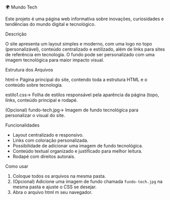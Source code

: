 🌍 Mundo Tech

Este projeto é uma página web informativa sobre inovações, curiosidades e tendências do mundo digital e tecnológico.

Descrição

O site apresenta um layout simples e moderno, com uma logo no topo (personalizável), conteúdo centralizado e estilizado, além de links para sites de referência em tecnologia. O fundo pode ser personalizado com uma imagem tecnológica para maior impacto visual.

Estrutura dos Arquivos

html→ Página principal do site, contendo toda a estrutura HTML e o conteúdo sobre tecnologia.  

estilo1.css→ Folha de estilos responsável pela aparência da página (topo, links, conteúdo principal e rodapé. 
 
(Opcional) fundo-tech.jpg→ Imagem de fundo tecnológica para personalizar o visual do site.  

Funcionalidades

- Layout centralizado e responsivo.  
- Links com coloração personalizada.  
- Possibilidade de adicionar uma imagem de fundo tecnológica.  
- Conteúdo textual organizado e justificado para melhor leitura.  
- Rodapé com direitos autorais.  

 Como usar

1. Coloque todos os arquivos na mesma pasta.  
2. (Opcional) Adicione uma imagem de fundo chamada `fundo-tech.jpg` na mesma pasta e ajuste o CSS se desejar.  
3. Abra o arquivo  html m seu navegador.  
